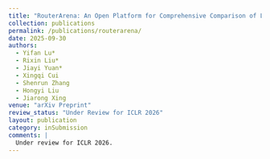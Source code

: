 ```yaml
---
title: "RouterArena: An Open Platform for Comprehensive Comparison of LLM Routers"
collection: publications
permalink: /publications/routerarena/
date: 2025-09-30
authors:
  - Yifan Lu*
  - Rixin Liu*
  - Jiayi Yuan*
  - Xingqi Cui
  - Shenrun Zhang
  - Hongyi Liu
  - Jiarong Xing
venue: "arXiv Preprint"
review_status: "Under Review for ICLR 2026"
layout: publication
category: inSubmission
comments: |
  Under review for ICLR 2026.
---
```

